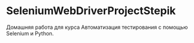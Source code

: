 # SeleniumWebDriverProjectStepik
Домашняя работа для курса Автоматизация тестирования с помощью Selenium и Python.
